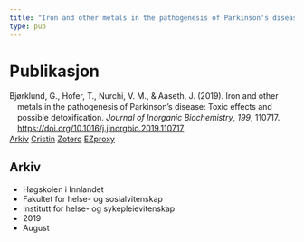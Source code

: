 ```yaml
---
title: "Iron and other metals in the pathogenesis of Parkinson's disease: Toxic effects and possible detoxification"
type: pub
---
```

<h1>Publikasjon</h1>
<article id="csl-bib-container-Y9KJ2J4J" class="csl-bib-container">
  <div class="csl-bib-body" style="line-height: 1.35; padding-left: 1em; text-indent:-1em;">
  <div class="csl-entry">Bj&#xF8;rklund, G., Hofer, T., Nurchi, V. M., &amp; Aaseth, J. (2019). Iron and other metals in the pathogenesis of Parkinson&#x2019;s disease: Toxic effects and possible detoxification. <i>Journal of Inorganic Biochemistry</i>, <i>199</i>, 110717. <a href="https://doi.org/10.1016/j.jinorgbio.2019.110717">https://doi.org/10.1016/j.jinorgbio.2019.110717</a></div>
</div>
  <div class="csl-bib-buttons">
    <a href="#taxonomy-article-Y9KJ2J4J" class="csl-bib-button">Arkiv</a>
    <a href="https://app.cristin.no/results/show.jsf?id=1715238" alt="Cristin URL" class="csl-bib-button">Cristin</a>
    <a href="http://zotero.org/groups/5022929/items/Y9KJ2J4J" alt="Zotero URL" class="csl-bib-button">Zotero</a>
    <a href="http://ezproxy.inn.no/login?url=https://doi.org/10.1016/j.jinorgbio.2019.110717" class="csl-bib-button">EZproxy</a>
  </div>
  <div id="csl-bib-meta-container-Y9KJ2J4J"></div>
</article>
<div id="csl-bib-meta-Y9KJ2J4J" class="csl-bib-meta">
  <article id="taxonomy-article-Y9KJ2J4J" class="taxonomy-article">
    <h1>Arkiv</h1>
    <ul>
      <li>Høgskolen i Innlandet</li>
      <li>Fakultet for helse- og sosialvitenskap</li>
      <li>Institutt for helse- og sykepleievitenskap</li>
      <li>2019</li>
      <li>August</li>
    </ul>
  </article>
</div>
